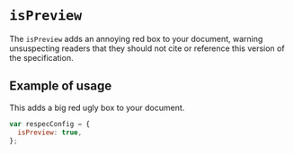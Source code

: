 # `isPreview`

The `isPreview` adds an annoying red box to your document, warning unsuspecting readers that they should not cite or reference this version of the specification.

## Example of usage

This adds a big red ugly box to your document.

```js
var respecConfig = {
  isPreview: true,
};
```
